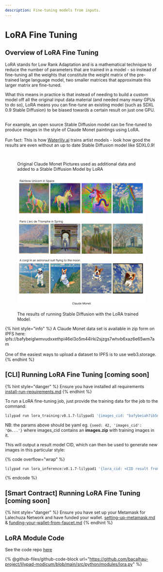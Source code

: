 ```yaml
---
description: Fine-tuning models from inputs.
---
```


# LoRA Fine Tuning

## Overview of LoRA Fine Tuning

LoRA stands for Low Rank Adaptation and is a mathematical technique to reduce the number of parameters that are trained in a model - so instead of fine-tuning all the weights that constitute the weight matrix of the pre-trained large language model, two smaller matrices that approximate this larger matrix are fine-tuned.

What this means in practice is that instead of needing to build a custom model off all the original input data material (and needed many many GPUs to do so), LoRA means you can fine-tune an existing model (such as SDXL 0.9 Stable Diffusion) to be biased towards a certain result on just one GPU.

\
For example, an open source Stable Diffusion model can be fine-tuned to produce images in the style of Claude Monet paintings using LoRA.\
\
Fun fact: This is how [Waterlily.ai](../use-cases/waterlily.ai.md) trains artist models - look how good the results are even without an up to date Stable Diffusion model like SDXL0.9!

<figure><img src="https://lh5.googleusercontent.com/hann2gpaFy8pSOPCc4n8j5Lg02bFhEBiKLdE8bhy30NIofwFKDDVFCkrw89Kea2QPnKICOAZ11TWFD-MGMaA3xBtH1DVFlLDCIUvJe0iLj2mfyyW0tpZIz-xV1mfKIhEYL6KgoIAy1DubSN1arQgkrQ" alt=""><figcaption><p>Original Claude Monet Pictures used as additional data and added to a Stable Diffusion Model by LoRA</p></figcaption></figure>

<figure><img src="../.gitbook/assets/image (28) (1).png" alt=""><figcaption><p>The results of running Stable Diffusion with the LoRA trained Model.</p></figcaption></figure>

{% hint style="info" %}
A Claude Monet data set is available in zip form on IPFS here: ipfs://bafybeiglwmvudxxethpi46el3o5m44lrki2sjzgs7whvb6xaz6e65wm7am\
\
One of the easiest ways to upload a dataset to IPFS is to use web3.storage.
{% endhint %}

## \[CLI] Running LoRA Fine Tuning \[coming soon]

{% hint style="danger" %}
Ensure you have installed all requirements [install-run-requirements.md](../lilypad-v1-testnet-deprecated/quick-start/install-run-requirements.md "mention")
{% endhint %}

To run a LoRA fine-tuning job, just provide the training data for the job to the command:

```bash
lilypad run lora_training:v0.1.7-lilypad1 '{images_cid: "bafybeiah7ib5mhzlckolwlkwquzf772wl6jdbhtbuvnbuo5arq7pcs4ubm", seed: 3}'
```

NB: the params above should be yaml eg. `{seed: 42, 'images_cid': 'Qm...'}` where images\_cid contains an **images.zip** with training images in it.

This will output a result model CID, which can then be used to generate new images in this particular style:

{% code overflow="wrap" %}
```bash
lilypad run lora_inference:v0.1.7-lilypad1 '{lora_cid: <CID result from above>, prompt: "an astronaut riding a unicorn in the style of <s1><s2>", seed: 3}'
```
{% endcode %}

## \[Smart Contract] Running LoRA Fine Tuning \[coming soon]

{% hint style="danger" %}
Ensure you have set up your Metamask for Lalechuza Network and have funded your wallet. [setting-up-metamask.md](../lilypad-v1-testnet-deprecated/quick-start/setting-up-metamask.md "mention") & [funding-your-wallet-from-faucet.md](../lilypad-v1-testnet-deprecated/quick-start/funding-your-wallet-from-faucet.md "mention")
{% endhint %}

## LoRA Module Code

See the code repo [here](https://github.com/bacalhau-project/lilypad-modicum/blob/main/src/python/modules/lora.py)

{% @github-files/github-code-block url="https://github.com/bacalhau-project/lilypad-modicum/blob/main/src/python/modules/lora.py" %}
